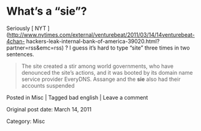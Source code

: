 # What’s a “sie”?

Seriously [ NYT
](http://www.nytimes.com/external/venturebeat/2011/03/14/14venturebeat-4chan-
hackers-leak-internal-bank-of-america-39020.html?partner=rss&emc=rss) ? I
guess it’s hard to type “site” three times in two sentences.

> The site created a stir among world governments, who have denounced the
> site’s actions, and it was booted by its domain name service provider
> EveryDNS. Assange and the **sie** also had their accounts suspended

Posted in Misc | Tagged bad english | Leave a comment 


Original post date: March 14, 2011

Category: Misc